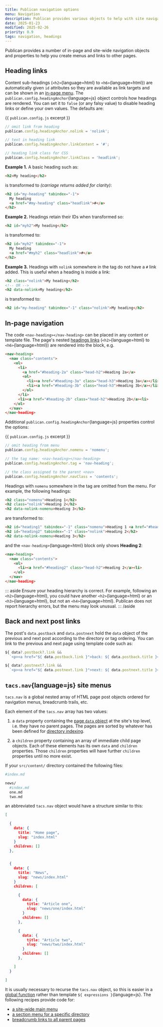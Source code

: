 ```yaml
---
title: Publican navigation options
menu: Navigation
description: Publican provides various objects to help with site navigation.
date: 2025-01-23
modified: 2025-02-26
priority: 0.9
tags: navigation, headings
---
```


Publican provides a number of in-page and site-wide navigation objects and properties to help you create menus and links to other pages.


## Heading links

Content sub-headings (`<h2>`{language=html} to `<h6>`{language=html}) are automatically given `id` attributes so they are available as link targets and can be shown in an [in-page menu](#inpage-navigation). The `publican.config.headingAnchor`{language=js} object controls how headings are rendered. You can set it to `false` (or any falsy value) to disable heading links or define your own values. The defaults are:

{{ `publican.config.js` excerpt }}
```js
// omit link from heading
publican.config.headingAnchor.nolink = 'nolink';

// text in heading link
publican.config.headingAnchor.linkContent = '#';

// heading link class for CSS
publican.config.headingAnchor.linkClass = 'headlink';
```

**Example 1.** A basic heading such as:

```html
<h2>My heading</h2>
```

is transformed to *(carriage returns added for clarity)*:

```html
<h2 id="my-heading" tabindex="-1">
  My heading
  <a href="#my-heading" class="headlink">#</a>
</h2>
```

**Example 2.** Headings retain their IDs when transformed so:

```html
<h2 id="myh2">My heading</h2>
```

is transformed to:

```html
<h2 id="myh2" tabindex="-1">
  My heading
  <a href="#myh2" class="headlink">#</a>
</h2>
```

**Example 3.** Headings with `nolink` somewhere in the tag do not have a `#` link added. This is useful when a heading is inside a link:

```html
<h2 class="nolink">My heading</h2>
<!-- OR -->
<h2 data-nolink>My heading</h2>
```

is transformed to:

```html
<h2 id="my-heading" tabindex="-1" class="nolink">My heading</h2>
```


## In-page navigation

The code `<nav-heading></nav-heading>` can be placed in any content or template file. The page's nested [headings links](#heading-links) (`<h2>`{language=html} to `<h6>`{language=html}) are rendered into the block, e.g.

```html
<nav-heading>
  <nav class="contents">
    <ol>
      <li>
        <a href="#heading-2a" class="head-h2">Heading 2a</a>
        <ol>
          <li><a href="#heading-3a" class="head-h3">Heading 3a</a></li>
          <li><a href="#heading-3b" class="head-h3">Heading 3b</a></li>
        </ol>
      </li>
      <li><a href="#heading-2b" class="head-h2">Heading 2b</a><li>
    </ol>
  </nav>
</nav-heading>
```

Additional `publican.config.headingAnchor`{language=js} properties control the options:

{{ `publican.config.js` excerpt }}
```js
// omit heading from menu
publican.config.headingAnchor.nomenu = 'nomenu';

// the tag name: <nav-heading></nav-heading>
publican.config.headingAnchor.tag = 'nav-heading';

// the class assigned to the parent <nav>
publican.config.headingAnchor.navClass = 'contents';
```

Headings with `nomenu` somewhere in the tag are omitted from the menu. For example, the following headings:

```html
<h2 class="nomenu">Heading 1</h2>
<h2 class="nolink">Heading 2</h2>
<h2 data-nolink-nomenu>Heading 3</h2>
```

are transformed to:

```html
<h2 id="heading1" tabindex="-1" class="nomenu">Heading 1 <a href="#heading1" class="headlink">#</a></h2>
<h2 id="heading2" tabindex="-1" class="nolink">Heading 2</h2>
<h2 data-nolink-nomenu>Heading 3</h2>
```

and the `<nav-heading>`{language=html} block only shows **Heading 2**:

```html
<nav-heading>
  <nav class="contents">
    <ol>
      <li><a href="#heading2" class="head-h2">Heading 2</a><li>
    </ol>
  </nav>
</nav-heading>
```

::: aside
Ensure your heading hierarchy is correct. For example, following an `<h2>`{language=html}, you could have another `<h2>`{language=html} or an `<h3>`{language=html}, but not an `<h4>`{language=html}. Publican does not report hierarchy errors, but the menu may look unusual.
::: /aside


## Back and next post links

The post's `data.postback` and `data.postnext` hold the `data` object of the previous and next post according to the directory or tag ordering. You can link to the previous and next page using template code such as:

```js
${ data?.postback?.link &&
  `<p><a href="${ data.postback.link }">back: ${ data.postback.title }</a></p>` }

${ data?.postnext?.link &&
  `<p><a href="${ data.postnext.link }">next: ${ data.postnext.title }</a></p>` }
```


## `tacs.nav`{language=js} site menus

`tacs.nav` is a global nested array of HTML page post objects ordered for navigation menus, breadcrumb trails, etc.

Each element of the `tacs.nav` array has two values:

1. a `data` property containing the [page `data` object](--ROOT--docs/reference/content-properties/) at the site's top level, i.e. they have no parent pages. The pages are sorted by whatever has been defined for [directory indexing](--ROOT--docs/setup/directory-indexes/#directory-index-configuration).

1. a `children` property containing an array of immediate child page objects. Each of these elements has its own `data` and `children` properties. Those `children` properties will have further `children` properties until no more exist.

If your `src/content/` directory contained the following files:

```bash
#index.md

news/
  #index.md
  one.md
  two.md
```

an abbreviated `tacs.nav` object would have a structure similar to this:

```json
[

  {
    data: {
      title: "Home page",
      slug: "index.html"
    }
    children: []
  },


  {
    data: {
      title: "News",
      slug: "news/index.html"
    }
    children: [

      {
        data: {
          title: "Article one",
          slug: "news/one/index.html"
        }
        children: []
      },

      {
        data: {
          title: "Article two",
          slug: "news/two/index.html"
        }
        children: []
      },

    ]
  }

]
```

It is usually necessary to recurse the `tacs.nav` object, so this is easier in a [global function](--ROOT--docs/reference/template-globals/#defining-global-functions) rather than template `${ expressions }`{language=js}. The following recipes provide code for:

* [a site-wide main menu](--ROOT--docs/recipe/navigation/main-menu/)
* [a section menu for a specific directory](--ROOT--docs/recipe/navigation/section-menu/)
* [breadcrumb links to all parent pages](--ROOT--docs/recipe/navigation/breadcrumb-links/)
